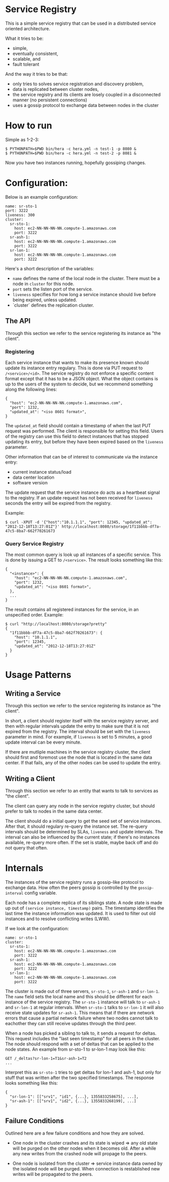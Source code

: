 # Service Registry #

This is a simple service registry that can be used in a distributed
service oriented architecture.

What it tries to be:

* simple,
* eventually consistent,
* scalable, and
* fault tolerant

And the way it tries to be that:

* only tries to solves service registration and discovery problem,
* data is replicated between cluster nodes, 
* the service registry and its clients are losely coupled in a
  disconnected manner (no persistent connections)
* uses a gossip protocol to exchange data between nodes in the cluster

# How to run 

Simple as 1-2-3:

    $ PYTHONPATH=$PWD bin/hera -c hera.yml -n test-1 -p 8080 &
    $ PYTHONPATH=$PWD bin/hera -c hera.yml -n test-2 -p 8081 &

Now you have two instances running, hopefully gossiping changes.

# Configuration:

Below is an example configuration:

    name: sr-sto-1
    port: 3222
    liveness: 300
    cluster:
      sr-sto-1:
        host: ec2-NN-NN-NN-NN.compute-1.amazonaws.com
        port: 3222
      sr-ash-1:
        host: ec2-NN-NN-NN-NN.compute-1.amazonaws.com
        port: 3222
      sr-lon-1:
        host: ec2-NN-NN-NN-NN.compute-1.amazonaws.com
        port: 3222

Here's a short description of the variables:

* `name` defines the name of the local node in the cluster.  There must be
  a node in `cluster` for this node.
* `port` sets the listen port of the service.
* `liveness` specifies for how long a service instance should live before
  being expired, unless updated.
* `cluster´ defines the replication cluster.

## The API

Through this section we refer to the service registering its instance
as "the client".

### Registering

Each service instance that wants to make its presence known should
update its instance entry regulary.  This is done via PUT request to
`/<service>/<id>`.  The service registry do not enforce a specific
content format except that it has to be a JSON object.  What the
object contains is up to the users of the system to decide, but we
recommend something along the following lines:

    {
      "host": "ec2-NN-NN-NN-NN.compute-1.amazonaws.com",
      "port": 1232,
      "updated_at": "<iso 8601 format>",
    }

The `updated_at` field should contain a timestamp of when the last PUT
request was performed.  The client is responsible for setting this
field.  Users of the registry can use this field to detect instances
that has stopped updating its entry, but before they have been expired
based on the `liveness` parameter.

Other information that can be of interest to communicate via the
instance entry:

* current instance status/load
* data center location
* software version

The update request that the service instance do acts as a heartbeat
signal to the registry.  If an update request has not been received
for `liveness` seconds the entry will be expired from the registry.

Example:

    $ curl -XPUT -d '{"host":"10.1.1.1", "port": 12345, "updated_at": "2012-12-18T13:27:01Z"}' http://localhost:8080/storage/1f11bbbb-df7a-47c5-8ba7-662f70261673

### Query Service Registry

The most common query is look up all instances of a specific service.
This is done by issuing a GET to `/<service>`.  The result looks
something like this:

    {
      "<instance>": {
        "host": "ec2-NN-NN-NN-NN.compute-1.amazonaws.com",
        "port": 1232,
        "updated_at": "<iso 8601 format>",
      },
      ...
    }

The result contains all registered instances for the service, in an
unspecified order.   Example:

    $ curl "http://localhost:8080/storage?pretty"
    {
      "1f11bbbb-df7a-47c5-8ba7-662f70261673": {
        "host": "10.1.1.1", 
        "port": 12345, 
        "updated_at": "2012-12-18T13:27:01Z"
      }
    }

# Usage Patterns

## Writing a Service

Through this section we refer to the service registering its instance
as "the client".

In short, a client should register itself with the service registry
server, and then with regular intervals update the entry to make sure
that it is not expired from the registry.  The interval should be set
with the `liveness` parameter in mind.  For example, if `liveness` is
set to 5 minutes, a good update interval can be every minute.

If there are mutliple machines in the service registry cluster, the
client should first and foremost use the node that is located in the
same data center.  If that fails, any of the other nodes can be used
to update the entry.

## Writing a Client

Through this section we refer to an entity that wants to talk to
services as "the client".

The client can query any node in the service registry cluster, but
should prefer to talk to nodes in the same data center.

The client should do a initial query to get the seed set of service
instances.  After that, it should regulary re-query the instance set.
The re-query intervals should be determined by SLAs, `liveness` and
update intervals.  The interval can also be influenced by the current
state; if there's no instances available, re-query more often.  If
the set is stable, maybe back off and do not query that often.

# Internals

The instances of the service registry runs a gossip-like protocol to
exchange data.  How often the peers gossip is controlled by the
`gossip-interval` config variable.

Each node has a complete replica of its siblings state.  A node state
is made up out of `(service instance, timestamp)` pairs.  The
timestamp identifies the last time the instance information was
updated.  It is used to filter out old instances and to resolve
conflicting writes (LWW).

If we look at the configuration:

    name: sr-sto-1
    cluster:
      sr-sto-1:
        host: ec2-NN-NN-NN-NN.compute-1.amazonaws.com
        port: 3222
      sr-ash-1:
        host: ec2-NN-NN-NN-NN.compute-1.amazonaws.com
        port: 3222
      sr-lon-1:
        host: ec2-NN-NN-NN-NN.compute-1.amazonaws.com
        port: 3222

The cluster is made out of three servers, `sr-sto-1`, `sr-ash-1` and
`sr-lon-1`.  The `name` field sets the local name and this should be
different for each instance of the service registry.  The `sr-sto-1`
instance will talk to `sr-ash-1` and `sr-lon-1` at regular intervals.
When `sr-sto-1` talks to `sr-lon-1` it will also receive state updates
for `sr-ash-1`.  This means that if there are network errors that
cause a partial network failure where two nodes cannot talk to
eachother they can still receive updates through the third peer.

When a node has picked a sibling to talk to, it sends a request for
deltas.  This request includes the "last seen timestamp" for all peers
in the cluster.  The node should respond with a set of deltas that can
be applied to the node states.  An example from sr-sto-1 to sr-lon-1
may look like this:

    GET /_deltas?sr-lon-1=T1&sr-ash-1=T2
    ...

Interpret this as `sr-sto-1` tries to get deltas for lon-1 and ash-1,
but only for stuff that was written after the two specified
timestamps.  The response looks something like this:

    {
      "sr-lon-1": [["srv1", "id1", {...}, 1355833258675], ...],
      "sr-ash-1": [["srv1", "id2", {...}, 1355833268199], ...]
    }


## Failure Conditions

Outlined here are a few failure conditions and how they are solved.

* One node in the cluster crashes and its state is wiped => any old
  state will be purged on the other nodes when it becomes old.  After
  a while any new writes from the crashed node will propage to the
  peers.

* One node is isolated from the cluster => service instance data owned
  by the isolated node will be purged.  When connection is restablished
  new writes will be propagated to the peers.








